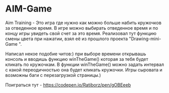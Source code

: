 # AIM-Game
Aim Training - Это игра где нужно как можно больше набить кружочков за отведенное время. В игре можно выбирать отведенное время и по концу игры увидеть свой счет за это время. Реализовал тут функцию смены цвета при нажатии, взял её из прошлого проекта "Drawing-mini-Game ". 

Написал некое подобие читов:) при выборе времени открывашь консоль и вводишь функцию winTheGame() которая за тебя будет кликать по кружочкам. В функции winTheGame() можно задать интервал с какой переодичностью она будет кликать кружочки. Игры сыровата и возможны баги с перезагрузкой страницы.)

Поиграться тут - https://codepen.io/Ratiborz/pen/gOBEeeb 
